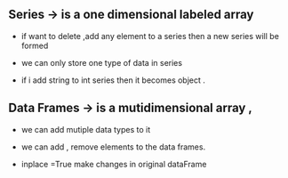 ## Series -> is a one dimensional labeled array
* if want to delete ,add any element to a series then a new series will be formed
* we can only store one type of data in series

* if i add string to int series then it becomes object .


## Data Frames -> is a mutidimensional array ,
* we can add mutiple data types to it
* we can add , remove elements to the data frames.



* inplace =True make changes in original dataFrame